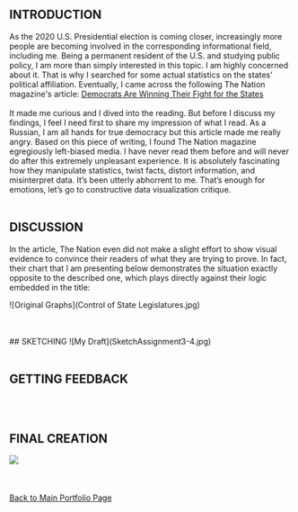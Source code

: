 ## INTRODUCTION
As the 2020 U.S. Presidential election is coming closer, increasingly more people are becoming involved in the corresponding informational field, including me.
Being a permanent resident of the U.S. and studying public policy, I am more than simply interested in this topic. I am highly concerned about it.
That is why I searched for some actual statistics on the states' political affiliation. Eventually, I came across the following The Nation magazine's article:
[Democrats Are Winning Their Fight for the States](https://www.thenation.com/article/politics/democrats-elections-statehouses/)
<br/>
<br/>
It made me curious and I dived into the reading. But before I discuss my findings, I feel I need first to share my impression of what I read.
As a Russian, I am all hands for true democracy but this article made me really angry.
Based on this piece of writing, I found The Nation magazine egregiously left-biased media.
I have never read them before and will never do after this extremely unpleasant experience.
It is absolutely fascinating how they manipulate statistics, twist facts, distort information, and misinterpret data. It’s been utterly abhorrent to me.
That’s enough for emotions, let’s go to constructive data visualization critique.
<br/>
<br/>

## DISCUSSION
In the article, The Nation even did not make a slight effort to show visual evidence to convince their readers of what they are trying to prove.
In fact, their chart that I am presenting below demonstrates the situation exactly opposite to the described one, which plays directly against their logic embedded in the title:

![Original Graphs](Control of State Legislatures.jpg)


<br/>
<br/>
## SKETCHING
![My Draft](SketchAssignment3-4.jpg)
<br/>
<br/>

## GETTING FEEDBACK
<br/>
<br/>

## FINAL CREATION

<div class='tableauPlaceholder' id='viz1600539759212' style='position: relative'><noscript><a href='#'><img alt=' ' src='https:&#47;&#47;public.tableau.com&#47;static&#47;images&#47;3-&#47;3-4_16005317450800&#47;Dashboard1&#47;1_rss.png' style='border: none' /></a></noscript><object class='tableauViz'style='display:none;'><param name='host_url' value='https%3A%2F%2Fpublic.tableau.com%2F' /> <param name='embed_code_version' value='3' /> <param name='site_root' value='' /><param name='name' value='3-4_16005317450800&#47;Dashboard1' /><param name='tabs' value='no' /><param name='toolbar' value='yes' /><param name='static_image' value='https:&#47;&#47;public.tableau.com&#47;static&#47;images&#47;3-&#47;3-4_16005317450800&#47;Dashboard1&#47;1.png' /> <param name='animate_transition' value='yes' /><param name='display_static_image' value='yes' /><param name='display_spinner' value='yes' /><param name='display_overlay' value='yes' /><param name='display_count' value='yes' /><param name='language' value='en' /><param name='filter' value='publish=yes' /></object></div><script type='text/javascript'>var divElement = document.getElementById('viz1600539759212');var vizElement = divElement.getElementsByTagName('object')[0];if ( divElement.offsetWidth > 800 ) { vizElement.style.width='1000px';vizElement.style.height='827px';} else if ( divElement.offsetWidth > 500 ) { vizElement.style.width='1000px';vizElement.style.height='827px';} else { vizElement.style.width='100%';vizElement.style.height='727px';} var scriptElement = document.createElement('script');scriptElement.src = 'https://public.tableau.com/javascripts/api/viz_v1.js';vizElement.parentNode.insertBefore(scriptElement, vizElement);</script>
<br/>
<br/>

[Back to Main Portfolio Page](/README.md)
